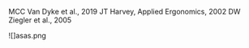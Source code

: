 MCC Van Dyke et al., 2019
JT Harvey, Applied Ergonomics, 2002
DW Ziegler et al., 2005


![]asas.png
